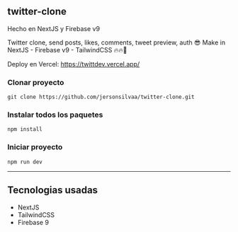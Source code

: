 ## twitter-clone

Hecho en NextJS y Firebase v9

Twitter clone, send posts, likes, comments, tweet preview, auth 😎 Make in NextJS - Firebase v9 - TailwindCSS 🔥🔥🚀

Deploy en Vercel: https://twittdev.vercel.app/

### Clonar proyecto
```
git clone https://github.com/jersonsilvaa/twitter-clone.git
```

### Instalar todos los paquetes
```node
npm install
```

### Iniciar proyecto
```node
npm run dev
```

----
## Tecnologias usadas
- NextJS
- TailwindCSS
- Firebase 9
